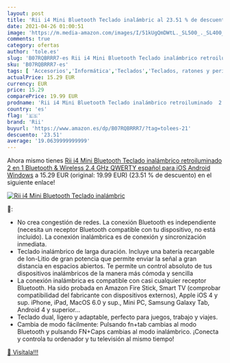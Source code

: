 ```yaml
---
layout: post
title: 'Rii i4 Mini Bluetooth Teclado inalámbric al 23.51 % de descuento'
date: 2021-04-26 01:00:51
image: 'https://m.media-amazon.com/images/I/51kUgQmDWtL._SL500_._SL400_.jpg'
comments: true
category: ofertas
author: 'tole.es'
slug: 'B07RQBRRR7-es Rii i4 Mini Bluetooth Teclado inalámbrico retroiluminado 2...'
sku: 'B07RQBRRR7-es'
tags: [ 'Accesorios','Informática','Teclados','Teclados, ratones y periféricos de entrada','android','rii', ]
actualPrice: 15.29 EUR
currency: EUR
price: 15.29
comparePrice: 19.99 EUR
prodname: 'Rii i4 Mini Bluetooth Teclado inalámbrico retroiluminado  2 en 1  Bluetooth & Wireless 2.4 GHz   QWERTY español  para iOS  Android Windows'
country: 'es'
flag: '🇪🇸'
brand: 'Rii'
buyurl: 'https://www.amazon.es/dp/B07RQBRRR7/?tag=tolees-21'
descuento: '23.51'
average: '19.0639999999999'
---
```


Ahora mismo tienes [Rii i4 Mini Bluetooth Teclado inalámbrico retroiluminado  2 en 1  Bluetooth & Wireless 2.4 GHz   QWERTY español  para iOS  Android Windows](https://www.amazon.es/dp/B07RQBRRR7/?tag=tolees-21) a 15.29 EUR (original: 19.99 EUR) (23.51 %  de descuento) en el siguiente enlace!

[![Rii i4 Mini Bluetooth Teclado inalámbric](https://m.media-amazon.com/images/I/51kUgQmDWtL._SL500_._SL400_.jpg)](https://www.amazon.es/dp/B07RQBRRR7/?tag=tolees-21)

🔎:

- No crea congestión de redes. La conexión Bluetooth es independiente (necesita un receptor Bluetooth compatible con tu dispositivo, no está incluido). La conexión inalámbrica es de conexión y sincronización inmediata.
- Teclado inalámbrico de larga duración. Incluye una batería recargable de Ion-Litio de gran potencia que permite enviar la señal a gran distancia en espacios abiertos. Te permite un control absoluto de tus dispositivos inalámbricos de la manera más cómoda y sencilla
- La conexión inalámbrica es compatible con casi cualquier receptor Bluetooth. Ha sido probada en Amazon Fire Stick, Smart TV (comprobar compatibilidad del fabricante con dispositivos externos), Apple iOS 4 y sup. iPhone, iPad, MacOS 6.0 y sup., Mini PC, Samsung Galaxy Tab, Android 4 y superior...
- Teclado dual, ligero y adaptable, perfecto para juegos, trabajo y viajes.
- Cambia de modo fácilmente: Pulsando fn+tab cambias al modo Bluetooth y pulsando FN+Caps cambias al modo inalámbrico. ¡Conecta y controla tu ordenador y tu televisión al mismo tiempo!

[🛒 Visítala!!!](https://www.amazon.es/dp/B07RQBRRR7/?tag=tolees-21)
